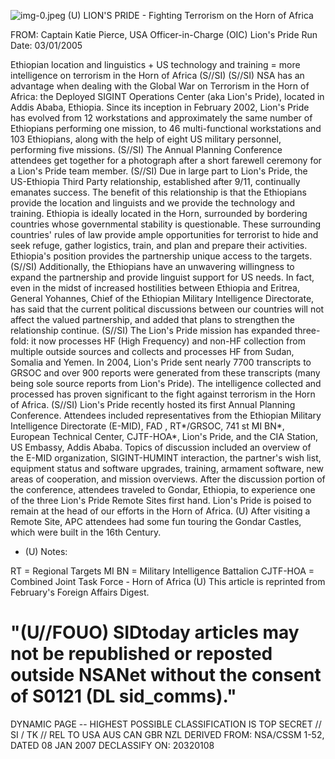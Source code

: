 ![img-0.jpeg](img-0.jpeg)
(U) LION'S PRIDE - Fighting Terrorism on the Horn of Africa

FROM: Captain Katie Pierce, USA
Officer-in-Charge (OIC) Lion's Pride
Run Date: 03/01/2005

Ethiopian location and linguistics + US technology and training = more intelligence on terrorism in the Horn of Africa (S//SI)
(S//SI) NSA has an advantage when dealing with the Global War on Terrorism in the Horn of Africa: the Deployed SIGINT Operations Center (aka Lion's Pride), located in Addis Ababa, Ethiopia. Since its inception in February 2002, Lion's Pride has evolved from 12 workstations and approximately the same number of Ethiopians performing one mission, to 46 multi-functional workstations and 103 Ethiopians, along with the help of eight US military personnel, performing five missions.
(S//SI) The Annual Planning Conference attendees get together for a photograph after a short farewell ceremony for a Lion's Pride team member.
(S//SI) Due in large part to Lion's Pride, the US-Ethiopia Third Party relationship, established after 9/11, continually emanates success. The benefit of this relationship is that the Ethiopians provide the location and linguists and we provide the technology and training. Ethiopia is ideally located in the Horn, surrounded by bordering countries whose governmental stability is questionable. These surrounding countries' rules of law provide ample opportunities for terrorist to hide and seek refuge, gather logistics, train, and plan and prepare their activities. Ethiopia's position provides the partnership unique access to the targets.
(S//SI) Additionally, the Ethiopians have an unwavering willingness to expand the partnership and provide linguist support for US needs. In fact, even in the midst of increased hostilities between Ethiopia and Eritrea, General Yohannes, Chief of the Ethiopian Military Intelligence Directorate, has said that the current political discussions between our countries will not affect the valued partnership, and added that plans to strengthen the relationship continue.
(S//SI) The Lion's Pride mission has expanded three-fold: it now processes HF (High Frequency) and non-HF collection from multiple outside sources and collects and processes HF from Sudan, Somalia and Yemen. In 2004, Lion's Pride sent nearly 7700 transcripts to GRSOC and over 900 reports were generated from these transcripts (many being sole source reports from Lion's Pride). The intelligence collected and processed has proven significant to the fight against terrorism in the Horn of Africa.
(S//SI) Lion's Pride recently hosted its first Annual Planning Conference. Attendees included representatives from the Ethiopian Military Intelligence Directorate (E-MID), FAD , RT*/GRSOC, 741 st MI BN*, European Technical Center, CJTF-HOA*, Lion's Pride, and the CIA Station, US Embassy, Addis Ababa. Topics of discussion included an overview of the E-MID organization, SIGINT-HUMINT interaction, the partner's wish list, equipment status and software upgrades, training, armament software, new areas of cooperation, and mission overviews. After the discussion portion of the conference, attendees traveled to Gondar, Ethiopia, to experience one of the three Lion's Pride Remote Sites first hand. Lion's Pride is poised to remain at the head of our efforts in the Horn of Africa.
(U) After visiting a Remote Site, APC attendees had some fun touring the Gondar Castles, which were built in the 16th Century.
* (U) Notes:

RT = Regional Targets
MI BN = Military Intelligence Battalion
CJTF-HOA = Combined Joint Task Force - Horn of Africa
(U) This article is reprinted from February's Foreign Affairs Digest.

# "(U//FOUO) SIDtoday articles may not be republished or reposted outside NSANet without the consent of $\mathbf{S 0 1 2 1}$ (DL sid_comms)." 

DYNAMIC PAGE -- HIGHEST POSSIBLE CLASSIFICATION IS
TOP SECRET // SI / TK // REL TO USA AUS CAN GBR NZL
DERIVED FROM: NSA/CSSM 1-52, DATED 08 JAN 2007 DECLASSIFY ON: 20320108
